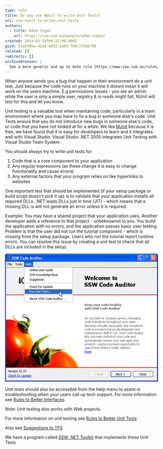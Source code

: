 ```yaml
---
type: rule
title: Do you use NUnit to write Unit Tests?
uri: use-nunit-to-write-unit-tests
authors:
  - title: Adam Cogan
    url: https://ssw.com.au/people/adam-cogan/
created: 2014-03-14T00:22:00.000Z
guid: 63a5f8ba-42ad-4d32-aa65-7b9c1fdab799
related: []
redirects: []
archivedreason: | 
  See a more generic and up to date rule [https://www.ssw.com.au/rules/rules-to-better-unit-tests/](/rules/rules-to-better-unit-tests)
---
```

When anyone sends you a bug that happen in their environment do a unit test. Just because the code runs on your machine it doesnt mean it will work on the users machine. E.g permissions issues - you are an admin while the user is only a simple user, registry & io reads might fail, NUnit will test for this and let you know.

<!--endintro-->

Unit testing is a valuable tool when maintaining code, particularly in a team environment where you may have to fix a bug in someone else's code. Unit Tests ensure that you do not introduce new bugs in someone else's code, or code that you have not looked at for a while. We like [NUnit](https://nunit.org/) because it is free, we have found that it is easy for developers to learn and it integrates well with Visual Studio. Visual Studio .NET 2005 integrates Unit Testing with Visual Studio Team System.

You should always try to write unit tests for:

1. Code that is a core component to your application
2. Any regular expressions (as these change it is easy to change functionality and cause errors)
3. Any external factors that your program relies on like hyperlinks to websites

One important test that should be implemented (if your setup package or build script doesn't pick it up) is to validate that your application installs all required DLLs. .NET loads DLLs just in time (JIT) - which means that a missing DLL is will not generate an error unless it is required.

Example: You may have a shared project that your application uses. Another developer adds a reference to that project - unbeknownst to you. You build the application with no errors, and the application passes basic user testing. Problem is that the user did not run the tutorial component - which is missing from the setup package. Users who run the tutorial report runtime errors. You can resolve this issue by creating a unit test to check that all DLLs are included in the setup.

![Figure: Unit Tests accessible from the help menu](unittestsinhelpmenu.jpg)

Unit tests should also be accessible from the Help menu to assist in troubleshooting when your users call up tech support. For more information see [Rules to Better Interfaces](RulestoBetterInterfaces-Windows-Applications.aspx#HelpMenu).

Note: Unit testing also works with Web projects.

For more information on unit testing see [Rules to Better Unit Tests](https://ssw.com.au/ssw/Standards/Rules/RulesToBetterUnitTests.aspx#NotVSTS)

Also see [Suggestions to TFS](https://ssw.com.au/ssw/Standards/BetterSoftwareSuggestions/TeamFoundationServer.aspx)

We have a program called [SSW .NET Toolkit](https://ssw.com.au/ssw/NETToolkit/) that implements these Unit Tests
